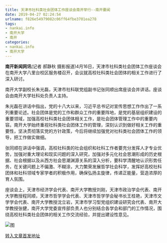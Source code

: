 ```yaml
---
title: 天津市社科类社会团体工作座谈会南开举行--南开要闻
date: 2019-04-27 02:24:54
urlname: f826e54979082c06ff64fbe3701ea278
tags: 
- nankai.info
- 南开大学
- 南开
categories:
- nankai.info
- 南开大学
---
```


**南开新闻网讯**(记者 郝静秋 摄影报道)4月16日，天津市社科类社会团体工作座谈会在南开大学八里台校区服务楼召开，会议就高校社科类社会团体的相关工作进行了深入研讨。

南开大学副校长朱光磊，天津市社科联党组副书记张同顺出席座谈会并讲话。座谈会由南开大学社科处负责人主持。

朱光磊在讲话中指出，党的十八大以来，习近平总书记对宣传思想工作作出了一系列重要论述。社会团体是党的工作和群众工作的重要阵地，是党的基层组织建设的重要领域，加强高校社科类社会团体相关工作，是社会团体管理工作中的重要内容。南开大学始终重视社科类社会团体工作的管理，深刻认识到做好相关工作的重要性，坚决贯彻落实党的方针政策，今后将继续加强党对社科类社会团体工作的领导，把工作做实做细。

张同顺在讲话中强调，高校社科类的社会组织和社科工作者要充分发挥人才专业优势，加强对重大理论和现实问题的深入研究，加强对多元化社会思潮形成的历史根据、社会根据以及从西方社会思潮渊源关系的深入分析，要科学清醒地认识形势任务，在关键问题上不偏激、不糊涂，大力繁荣发展哲学社会科学，发挥好高校社科团体和社科领域专家学者的积极作用，确保弘扬主旋律，传递正能量，营造浓厚的育人氛围。

座谈会上，天津市经济学会代表、南开大学教授刘刚，天津市政治学会代表、南开大学教授程同顺，天津市哲学学会代表、天津市哲学学会秘书长王桂艳，天津市文学学会代表、南开大学教授沈立岩，天津市学习型党组织建设研究会代表、南开大学教授张健，南开大学党委宣传部负责人也分别结合各学会和部门的工作情况，围绕高校社科类社会团体的相关工作交流经验，并提出建设性意见。

![图](http://news.nankai.edu.cn/pic/0/00/34/94/349404_701469.jpg)

[转入文章首发地址](http://news.nankai.edu.cn/nkyw/system/2019/04/17/000445315.shtml)